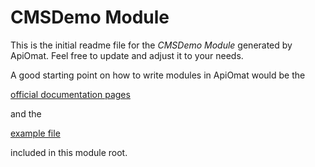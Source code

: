 # CMSDemo Module

This is the initial readme file for the *CMSDemo Module* generated by ApiOmat. 
Feel free to update and adjust it to your needs.

A good starting point on how to write modules in ApiOmat would be the 

[official documentation pages](https://docs.apiomat.com/34/Create-your-own.html) 

and the

[example file](snippets.md)

included in this module root.
